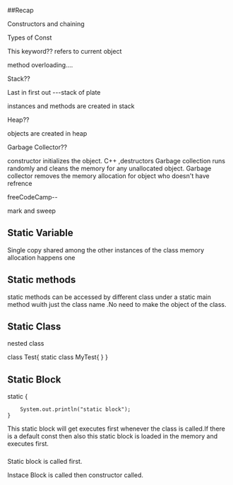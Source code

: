 ##Recap

Constructors and chaining

Types of Const

This keyword??
refers to current object

method overloading....

Stack??

Last in first out
---stack of plate

instances and methods are created in stack

Heap??

objects are created in heap

Garbage Collector??

constructor initializes the object.
C++ ,destructors
Garbage collection runs randomly 
and cleans the memory for any unallocated object.
Garbage collector removes the memory allocation for object who doesn't have refrence

freeCodeCamp--

mark and sweep

## Static Variable

Single copy
shared among the other instances of the class
memory allocation happens one

## Static methods

static methods can be accessed by different class under a static main method 
wuith just the class name .No need to make the object of the class.


## Static Class
nested class

class Test{
   static class MyTest{
}
}


## Static Block

static {

        System.out.println("static block");
    }

This static block will get executes first whenever the
class is called.If there is a default const then also this static block 
is loaded in the memory and executes first.


### 
Static block is called first.

Instace Block is called then constructor called.



